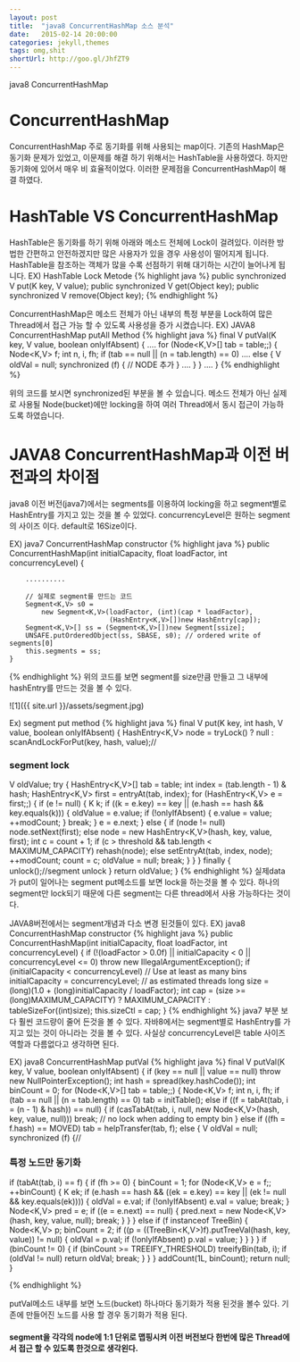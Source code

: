 ```yaml
---
layout: post
title:  "java8 ConcurrentHashMap 소스 분석"
date:   2015-02-14 20:00:00
categories: jekyll,themes
tags: omg,shit
shortUrl: http://goo.gl/JhfZT9
---
```

java8 ConcurrentHashMap

<h1>ConcurrentHashMap</h1>
ConcurrentHashMap 주로 동기화를 위해 사용되는 map이다. 기존의 HashMap은 동기화 문제가 있었고, 이문제를 해결 하기 위해서는 HashTable을 사용하였다. 하지만 동기화에 있어서 매우 비 효율적이었다. 이러한 문제점을 ConcurrentHashMap이 해결 하였다.

<h1>HashTable VS ConcurrentHashMap</h1>

HashTable은 동기화를 하기 위해 아래와 메소드 전체에 Lock이 걸려있다. 이러한 방법한 간편하고 안전하겠지만 많은 사용자가 있을 경우 사용성이 떨어지게 됩니다. HashTable을 참조하는 객체가 많을 수록 선점하기 위해 대기하는 시간이 늘어나게 됩니다.
EX) HashTable Lock Metode
{% highlight java %}
public synchronized V put(K key, V value);
public synchronized V get(Object key);
public synchronized V remove(Object key);
{% endhighlight %}

ConcurrentHashMap은 메소드 전체가 아닌 내부의 특정 부분을 Lock하여 많은 Thread에서 접근 가능 할 수 있도록 사용성을 증가 시켰습니다.
EX) JAVA8 ConcurrentHashMap putAll Method
{% highlight java %}
  final V putVal(K key, V value, boolean onlyIfAbsent) {
       ....
        for (Node<K,V>[] tab = table;;) {
            Node<K,V> f; int n, i, fh;
            if (tab == null || (n = tab.length) == 0)
			....
            else {
                V oldVal = null;
                synchronized (f) {
                   // NODE 추가
                }
               ....
            }
        }
		....
    }
{% endhighlight %}

위의 코드를 보시면 synchronized된 부분을 볼 수 있습니다. 메소드 전체가 아닌 실제로 사용될 Node(bucket)에만 locking을 하여 여러 Thread에서 동시 접근이 가능하도록 하였습니다.

<h1>JAVA8 ConcurrentHashMap과 이전 버전과의 차이점</h1>

java8 이전 버전(java7)에서는 segments를 이용하여 locking을 하고 segment별로 HashEntry를 가지고 있는 것을 볼 수 있었다. 
concurrencyLevel은 원하는 segment의 사이즈 이다. default로 16Size이다.

EX) java7 ConcurrentHashMap constructor
{% highlight java %}
  public ConcurrentHashMap(int initialCapacity, float loadFactor, int concurrencyLevel) {
		
		..........
				
		// 실제로 segment를 만드는 코드
        Segment<K,V> s0 =
            new Segment<K,V>(loadFactor, (int)(cap * loadFactor),
                             (HashEntry<K,V>[])new HashEntry[cap]);
        Segment<K,V>[] ss = (Segment<K,V>[])new Segment[ssize];
        UNSAFE.putOrderedObject(ss, SBASE, s0); // ordered write of segments[0]
        this.segments = ss;
    }
{% endhighlight %}
위의 코드를 보면 segment를 size만큼 만들고 그 내부에 hashEntry를 만드는 것을 볼 수 있다.

![1]({{ site.url }}/assets/segment.jpg)

Ex) segment put method
{% highlight java %}
 final V put(K key, int hash, V value, boolean onlyIfAbsent) {
            HashEntry<K,V> node = tryLock() ? null :
                scanAndLockForPut(key, hash, value);//<h3>segment lock</h3>
            V oldValue;
            try {
                HashEntry<K,V>[] tab = table;
                int index = (tab.length - 1) & hash;
                HashEntry<K,V> first = entryAt(tab, index);
                for (HashEntry<K,V> e = first;;) {
                    if (e != null) {
                        K k;
                        if ((k = e.key) == key ||
                            (e.hash == hash && key.equals(k))) {
                            oldValue = e.value;
                            if (!onlyIfAbsent) {
                                e.value = value;
                                ++modCount;
                            }
                            break;
                        }
                        e = e.next;
                    }
                    else {
                        if (node != null)
                            node.setNext(first);
                        else
                            node = new HashEntry<K,V>(hash, key, value, first);
                        int c = count + 1;
                        if (c > threshold && tab.length < MAXIMUM_CAPACITY)
                            rehash(node);
                        else
                            setEntryAt(tab, index, node);
                        ++modCount;
                        count = c;
                        oldValue = null;
                        break;
                    }
                }
            } finally {
                unlock();//segment unlock
            }
            return oldValue;
        }
{% endhighlight %}
실제data가 put이 일어나는 segment put메소드를 보면 lock을 하는것을 볼 수 있다. 하나의 segment만 lock되기 때문에 다른 segment는 다른 thread에서 사용 가능하다는 것이다.




JAVA8버전에서는 segment개념과 다소 변경 된것들이 있다.
EX) java8 ConcurrentHashMap constructor
{% highlight java %}
   public ConcurrentHashMap(int initialCapacity,
                             float loadFactor, int concurrencyLevel) {
        if (!(loadFactor > 0.0f) || initialCapacity < 0 || concurrencyLevel <= 0)
            throw new IllegalArgumentException();
        if (initialCapacity < concurrencyLevel)   // Use at least as many bins
            initialCapacity = concurrencyLevel;   // as estimated threads
        long size = (long)(1.0 + (long)initialCapacity / loadFactor);
        int cap = (size >= (long)MAXIMUM_CAPACITY) ?
            MAXIMUM_CAPACITY : tableSizeFor((int)size);
        this.sizeCtl = cap;
    }
{% endhighlight %}
java7 부분 보다 훨씬 코드량이 줄어 든것을 볼 수 있다. 자바8에서는 segment별로 HashEntry를 가지고 있는 것이 아니라는 것을 볼 수 있다. 사실상 concurrencyLevel은 table 사이즈 역할과 다름없다고 생각하면 된다.

EX) java8 ConcurrentHashMap putVal
{% highlight java %}
  final V putVal(K key, V value, boolean onlyIfAbsent) {
        if (key == null || value == null) throw new NullPointerException();
        int hash = spread(key.hashCode());
        int binCount = 0;
        for (Node<K,V>[] tab = table;;) {
            Node<K,V> f; int n, i, fh;
            if (tab == null || (n = tab.length) == 0)
                tab = initTable();
            else if ((f = tabAt(tab, i = (n - 1) & hash)) == null) {
                if (casTabAt(tab, i, null,
                             new Node<K,V>(hash, key, value, null)))
                    break;                   // no lock when adding to empty bin
            }
            else if ((fh = f.hash) == MOVED)
                tab = helpTransfer(tab, f);
            else {
                V oldVal = null;
                synchronized (f) {//<h3>특정 노드만 동기화</h3>
                    if (tabAt(tab, i) == f) {
                        if (fh >= 0) {
                            binCount = 1;
                            for (Node<K,V> e = f;; ++binCount) {
                                K ek;
                                if (e.hash == hash &&
                                    ((ek = e.key) == key ||
                                     (ek != null && key.equals(ek)))) {
                                    oldVal = e.val;
                                    if (!onlyIfAbsent)
                                        e.val = value;
                                    break;
                                }
                                Node<K,V> pred = e;
                                if ((e = e.next) == null) {
                                    pred.next = new Node<K,V>(hash, key,
                                                              value, null);
                                    break;
                                }
                            }
                        }
                        else if (f instanceof TreeBin) {
                            Node<K,V> p;
                            binCount = 2;
                            if ((p = ((TreeBin<K,V>)f).putTreeVal(hash, key,
                                                           value)) != null) {
                                oldVal = p.val;
                                if (!onlyIfAbsent)
                                    p.val = value;
                            }
                        }
                    }
                }
                if (binCount != 0) {
                    if (binCount >= TREEIFY_THRESHOLD)
                        treeifyBin(tab, i);
                    if (oldVal != null)
                        return oldVal;
                    break;
                }
            }
        }
        addCount(1L, binCount);
        return null;
    }

{% endhighlight %}

putVal메소드 내부를 보면 노드(bucket) 하나마다 동기화가 적용 된것을 볼수 있다. 기존에 만들어진 노드를 사용 할 경우 동기화가 적용 된다. 
<h4>segment을 각각의 node에 1:1 단위로 맵핑시켜 이전 버전보다 한번에 많은 Thread에서 접근 할 수 있도록 한것으로 생각왼다.</h4>

